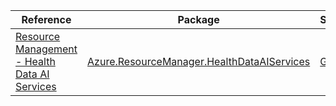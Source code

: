 | Reference | Package | Source |
|---|---|---|
|[Resource Management - Health Data AI Services](resourcemanager.healthdataaiservices-readme.md)|[Azure.ResourceManager.HealthDataAIServices](https://www.nuget.org/packages/Azure.ResourceManager.HealthDataAIServices)|[GitHub](https://github.com/Azure/azure-sdk-for-net/blob/main/sdk/healthdataaiservices/Azure.ResourceManager.HealthDataAIServices)|
